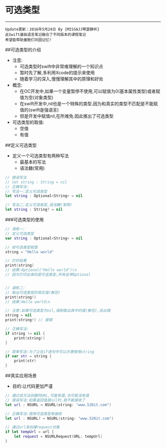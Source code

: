 # 可选类型
---
```objc
Update更新：2016年5月24日 By {MISSAJJ琴瑟静听}
此Swift基础语言笔记融合了不同版本的课程笔记
希望能帮助童鞋们巩固记忆!
```
##可选类型的介绍

- 注意:
  - 可选类型时swift中非常难理解的一个知识点
  - 暂时先了解,多利用Xcode的提示来使用
  - 随着学习的深入,慢慢理解其中的原理和好处
- 概念:
  - 在OC开发中,如果一个变量暂停不使用,可以赋值为0(基本属性类型)或者赋值为空(对象类型)
  - 在swift开发中,nil也是一个特殊的类型.因为和真实的类型不匹配是不能赋值的(swift是强语言)
  - 但是开发中赋值nil,在所难免.因此推出了可选类型
- 可选类型的取值:
  - 空值
  - 有值


##定义可选类型

- 定义一个可选类型有两种写法
  - 最基本的写法
  - 语法糖(常用)

```swift
// 错误写法
// let string : String = nil
// 正确写法:
// 写法一:定义可选类型
let string : Optional<String> = nil

// 写法二:定义可选类型,语法糖(常用)
let string : String? = nil

```
###可选类型的使用
```swift 
// 演练一:
// 定义可选类型
var string : Optional<String> = nil

// 给可选类型赋值
string = "Hello world"

// 打印结果
print(string)
// 结果:Optional("Hello world")\n
// 因为打印出来的是可选类型,所有会带Optional


// 演练二:
// 取出可选类型的真实值(解包)
print(string!)
// 结果:Hello world\n

// 注意:如果可选类型为nil,强制取出其中的值(解包),会出错
string = nil
print(string!) // 报错

// 正确写法:
if string != nil {
    print(string!)
}

// 简单写法:为了让在if语句中可以方便使用string
if var str = string {
    print(str)
}

```
##真实应用场景

- 目的:让代码更加严谨

```swift
// 通过该方法创建的URL,可能有值,也可能没有值
// 错误写法:如果返回值是nil时,就不能接收了
let url : NSURL = NSURL(string: "www.520it.com")

// 正确写法:使用可选类型来接收
let url : NSURL? = NSURL(string: "www.520it.com")

// 通过url来创建request对象
if let tempUrl = url {
    let request = NSURLRequest(URL: tempUrl)
}
```